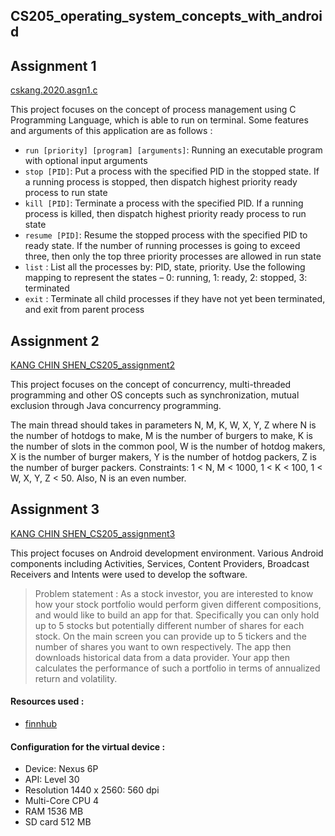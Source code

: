 ## CS205_operating_system_concepts_with_android

## Assignment 1
[cskang.2020.asgn1.c](https://github.com/cskang0121/cs205-operating-system-concepts-with-android/blob/main/assignment_1/cskang.2020.asgn1.c)

This project focuses on the concept of process management using C Programming Language, which is able to run on terminal. Some features and arguments of this application are as follows : 

- ```run [priority] [program] [arguments]```: Running an executable program with optional input arguments
- ```stop [PID]```: Put a process with the specified PID in the stopped state. If a running process is stopped, then dispatch highest priority ready process to run state
- ```kill [PID]```: Terminate a process with the specified PID. If a running process is killed, then dispatch highest priority ready process to run state
- ```resume [PID]```: Resume the stopped process with the specified PID to ready state. If the number of running processes is going to exceed three, then only the top three priority processes are allowed in run state
- ```list``` : List all the processes by: PID, state, priority. Use the following mapping to represent the states – 0: running, 1: ready, 2: stopped, 3: terminated
- ```exit``` : Terminate all child processes if they have not yet been terminated, and exit from parent process

## Assignment 2
[KANG CHIN SHEN_CS205_assignment2](https://github.com/cskang0121/cs205-operating-system-concepts-with-android/tree/main/assignment_2)

This project focuses on the concept of concurrency, multi-threaded programming and other OS concepts such as synchronization, mutual exclusion through Java concurrency programming.

The main thread should takes in parameters N, M, K, W, X, Y, Z where N is the number of hotdogs to make, M is the number of burgers to make, K is the number of slots in the common pool, W is the number of hotdog makers, X is the number of burger makers, Y is the number of hotdog packers, Z is the number of burger packers. Constraints: 1 < N, M < 1000, 1 < K < 100, 1 < W, X, Y, Z < 50. Also, N is an even number.


## Assignment 3
[KANG CHIN SHEN_CS205_assignment3](https://github.com/cskang0121/cs205-operating-system-concepts-with-android/tree/main/assignment_3)

This project focuses on Android development environment. Various Android components including Activities, Services,
Content Providers, Broadcast Receivers and Intents were used to develop the software.

> Problem statement : As a stock investor, you are interested to know how your stock portfolio would perform given different compositions, and would like to build an app for that. Specifically you can only hold up to 5 stocks but potentially different number of shares for each stock. On the main screen you can provide up to 5 tickers and the number of shares you want to own respectively. The app then downloads historical data from a data provider. Your app then calculates the performance of such a portfolio in terms of annualized return and volatility.

#### Resources used : 
- [finnhub](https://finnhub.io/)

#### Configuration for the virtual device :
- Device: Nexus 6P
- API: Level 30
- Resolution 1440 x 2560: 560 dpi
- Multi-Core CPU 4
- RAM 1536 MB
- SD card 512 MB
